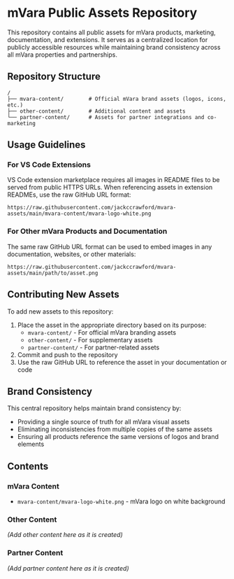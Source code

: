 # mVara Public Assets Repository

This repository contains all public assets for mVara products, marketing, documentation, and extensions. It serves as a centralized location for publicly accessible resources while maintaining brand consistency across all mVara properties and partnerships.

## Repository Structure

```
/
├── mvara-content/        # Official mVara brand assets (logos, icons, etc.)
├── other-content/        # Additional content and assets
└── partner-content/      # Assets for partner integrations and co-marketing
```

## Usage Guidelines

### For VS Code Extensions

VS Code extension marketplace requires all images in README files to be served from public HTTPS URLs. When referencing assets in extension READMEs, use the raw GitHub URL format:

```
https://raw.githubusercontent.com/jackccrawford/mvara-assets/main/mvara-content/mvara-logo-white.png
```

### For Other mVara Products and Documentation

The same raw GitHub URL format can be used to embed images in any documentation, websites, or other materials:

```
https://raw.githubusercontent.com/jackccrawford/mvara-assets/main/path/to/asset.png
```

## Contributing New Assets

To add new assets to this repository:

1. Place the asset in the appropriate directory based on its purpose:
   - `mvara-content/` - For official mVara branding assets
   - `other-content/` - For supplementary assets
   - `partner-content/` - For partner-related assets
2. Commit and push to the repository
3. Use the raw GitHub URL to reference the asset in your documentation or code

## Brand Consistency

This central repository helps maintain brand consistency by:
- Providing a single source of truth for all mVara visual assets
- Eliminating inconsistencies from multiple copies of the same assets
- Ensuring all products reference the same versions of logos and brand elements

## Contents

### mVara Content
- `mvara-content/mvara-logo-white.png` - mVara logo on white background

### Other Content
*(Add other content here as it is created)*

### Partner Content
*(Add partner content here as it is created)*

